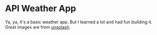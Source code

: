 # API Weather App
Ya, ya, it's a basic weather app. But I learned a lot and had fun building it. Great images are from [unsplash](http://unsplash.com).